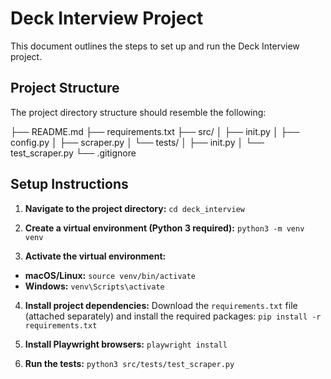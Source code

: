 # Deck Interview Project

This document outlines the steps to set up and run the Deck Interview project.

## Project Structure

The project directory structure should resemble the following:

├── README.md
├── requirements.txt
├── src/
│   ├── init.py
│   ├── config.py
│   ├── scraper.py
│   └── tests/
│       ├── init.py
│       └── test_scraper.py
└── .gitignore

## Setup Instructions

1. **Navigate to the project directory:**
`cd deck_interview`

2. **Create a virtual environment (Python 3 required):**
`python3 -m venv venv`

3. **Activate the virtual environment:**
* **macOS/Linux:**
`source venv/bin/activate`
* **Windows:**
`venv\Scripts\activate`

4. **Install project dependencies:**
Download the `requirements.txt` file (attached separately) and install the required packages:
`pip install -r requirements.txt`

5. **Install Playwright browsers:**
`playwright install`

6. **Run the tests:**
`python3 src/tests/test_scraper.py`

